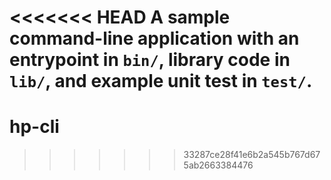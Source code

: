 <<<<<<< HEAD
A sample command-line application with an entrypoint in `bin/`, library code
in `lib/`, and example unit test in `test/`.
=======
# hp-cli
>>>>>>> 33287ce28f41e6b2a545b767d675ab2663384476
